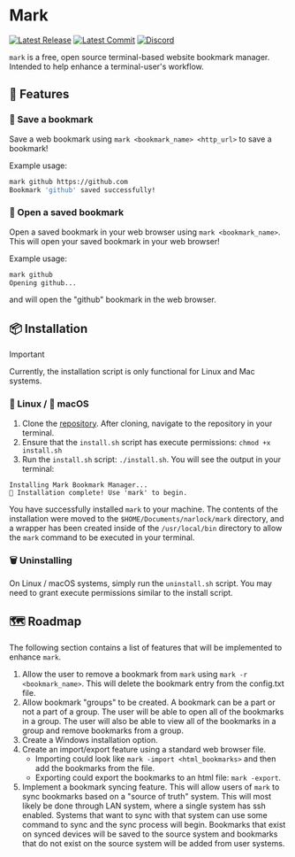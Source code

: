 # Mark

[![Latest Release](https://img.shields.io/github/v/release/narlock/mark)](https://github.com/narlock/mark/releases/)
[![Latest Commit](https://img.shields.io/github/last-commit/narlock/mark)](https://github.com/narlock/mark/commits/main)
[![Discord](https://discordapp.com/api/guilds/821757961830793236/widget.png?style=shield)](https://discord.gg/eEbEYbXaNS)

`mark` is a free, open source terminal-based website bookmark manager. Intended to help enhance a terminal-user's workflow.

## 🚀 Features

### 💾 Save a bookmark
Save a web bookmark using `mark <bookmark_name> <http_url>` to save a bookmark!

Example usage:
```sh
mark github https://github.com
Bookmark 'github' saved successfully!
```

### 📍 Open a saved bookmark
Open a saved bookmark in your web browser using `mark <bookmark_name>`. This will open your saved bookmark in your web browser!

Example usage:
```sh
mark github
Opening github...
```
and will open the "github" bookmark in the web browser.

## 📦 Installation

> [!IMPORTANT]  
> Currently, the installation script is only functional for Linux and Mac systems.

### 🐧 Linux / 🍎 macOS
1. Clone the [repository](https://github.com/narlock/mark). After cloning, navigate to the repository in your terminal.
2. Ensure that the `install.sh` script has execute permissions: `chmod +x install.sh`
3. Run the `install.sh` script: `./install.sh`. You will see the output in your terminal:

```
Installing Mark Bookmark Manager...
🚀 Installation complete! Use 'mark' to begin.
```

You have successfully installed `mark` to your machine. The contents of the installation were moved to the `$HOME/Documents/narlock/mark` directory, and a wrapper has been created inside of the `/usr/local/bin` directory to allow the `mark` command to be executed in your terminal.

### 🗑️ Uninstalling

On Linux / macOS systems, simply run the `uninstall.sh` script. You may need to grant execute permissions similar to the install script.

## 🗺️ Roadmap
The following section contains a list of features that will be implemented to enhance `mark`.
1. Allow the user to remove a bookmark from `mark` using `mark -r <bookmark_name>`. This will delete the bookmark entry from the config.txt file.
2. Allow bookmark "groups" to be created. A bookmark can be a part or not a part of a group. The user will be able to open all of the bookmarks in a group. The user will also be able to view all of the bookmarks in a group and remove bookmarks from a group.
3. Create a Windows installation option.
4. Create an import/export feature using a standard web browser file.
    - Importing could look like `mark -import <html_bookmarks>` and then add the bookmarks from the file.
    - Exporting could export the bookmarks to an html file: `mark -export`.
5. Implement a bookmark syncing feature. This will allow users of `mark` to sync bookmarks based on a "source of truth" system. This will most likely be done through LAN system, where a single system has ssh enabled. Systems that want to sync with that system can use some command to sync and the sync process will begin. Bookmarks that exist on synced devices will be saved to the source system and bookmarks that do not exist on the source system will be added from user systems.